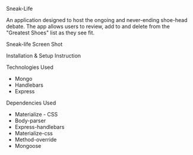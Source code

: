 Sneak-Life

An application designed to host the ongoing and never-ending shoe-head debate. The app allows users to review, add to and delete from the "Greatest Shoes" list as they see fit.

Sneak-life Screen Shot


Installation & Setup Instruction

Technologies Used
- Mongo
- Handlebars
- Express

Dependencies Used
- Materialize - CSS
- Body-parser
- Express-handlebars
- Materialize-css
- Method-override
- Mongoose

